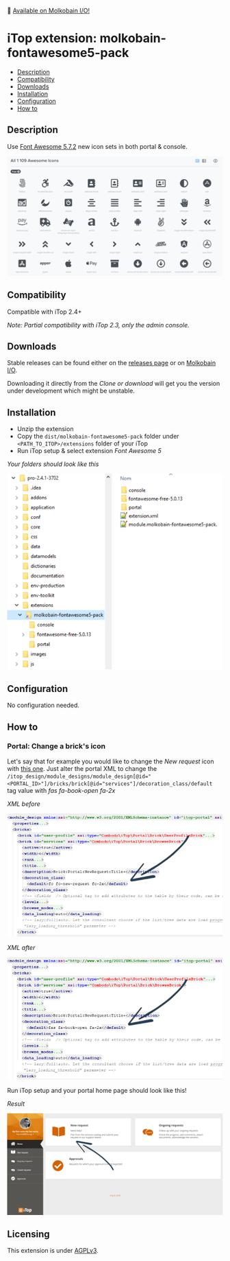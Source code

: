 👋 [Available on Molkobain I/O!](https://www.molkobain.com/product/font-awesome-5-pack/)

# iTop extension: molkobain-fontawesome5-pack
* [Description](#description)
* [Compatibility](#compatibility)
* [Downloads](#downloads)
* [Installation](#installation)
* [Configuration](#configuration)
* [How to](#how-to)

## Description
Use [Font Awesome 5.7.2](https://fontawesome.com/) new icon sets in both portal & console.

![Description decoration](docs/mfp-icon-examples.PNG)

## Compatibility
Compatible with iTop 2.4+

*Note: Partial compatibility with iTop 2.3, only the admin console.*

## Downloads
Stable releases can be found either on the [releases page](https://github.com/Molkobain/itop-fontawesome5-pack/releases) or on [Molkobain I/O](https://www.molkobain.com/product/font-awesome-5-pack/).

Downloading it directly from the *Clone or download* will get you the version under development which might be unstable.

## Installation
* Unzip the extension
* Copy the ``dist/molkobain-fontawesome5-pack`` folder under ``<PATH_TO_ITOP>/extensions`` folder of your iTop
* Run iTop setup & select extension *Font Awesome 5*

*Your folders should look like this*

![Extensions folder](docs/mfp-install.PNG)

## Configuration
No configuration needed.

## How to
### Portal: Change a brick's icon
Let's say that for example you would like to change the *New request* icon with [this one](https://fontawesome.com/icons/book-open?style=solid). Just alter the portal XML to change the ``/itop_design/module_designs/module_design[@id="<PORTAL_ID>"]/bricks/brick[@id="services"]/decoration_class/default`` tag value with *fas fa-book-open fa-2x*

*XML before*

![Before](docs/mfp-example-01-01.PNG)

*XML after*

![After](docs/mfp-example-01-02.PNG)

Run iTop setup and your portal home page should look like this!

*Result*

![Extensions folder](docs/mfp-example-01-03.PNG)

## Licensing
This extension is under [AGPLv3](https://en.wikipedia.org/wiki/GNU_Affero_General_Public_License).
